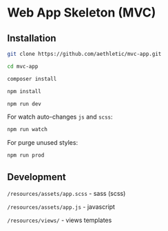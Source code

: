 # Web App Skeleton (MVC)

## Installation

```bash
git clone https://github.com/aethletic/mvc-app.git
```

```bash
cd mvc-app
```

```bash
composer install
```

```bash
npm install
```

```bash
npm run dev
```

For watch auto-changes `js` and `scss`:

```bash
npm run watch
```

For purge unused styles:

```bash
npm run prod
```

## Development

`/resources/assets/app.scss` - sass (scss)

`/resources/assets/app.js` - javascript

`/resources/views/` - views templates




